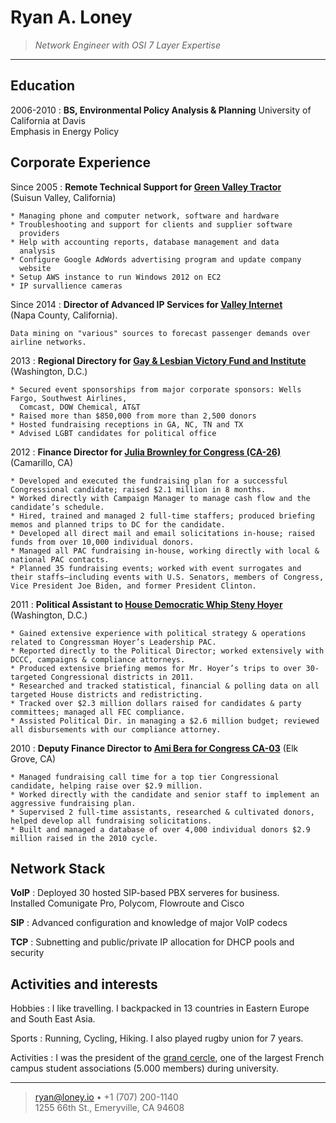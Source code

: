 Ryan A. Loney
=============

>   *Network Engineer with OSI 7 Layer Expertise*

----

Education
---------

2006-2010
:   **BS, Environmental Policy Analysis & Planning**
    University of California at Davis  
    Emphasis in Energy Policy


Corporate Experience
--------------------

Since 2005
:   **Remote Technical Support for [Green Valley Tractor][1]**  
    (Suisun Valley, California)

    * Managing phone and computer network, software and hardware
    * Troubleshooting and support for clients and supplier software
      providers
    * Help with accounting reports, database management and data
      analysis
    * Configure Google AdWords advertising program and update company
      website
    * Setup AWS instance to run Windows 2012 on EC2
    * IP survallience cameras 


Since 2014
:   **Director of Advanced IP Services for [Valley Internet][2]**  
    (Napa County, California).

    Data mining on "various" sources to forecast passenger demands over
    airline networks.

2013
:   **Regional Directory for [Gay & Lesbian Victory Fund and
Institute][3]**  
    (Washington, D.C.)

    * Secured event sponsorships from major corporate sponsors: Wells Fargo, Southwest Airlines,
      Comcast, DOW Chemical, AT&T
    * Raised more than $850,000 from more than 2,500 donors
    * Hosted fundraising receptions in GA, NC, TN and TX
    * Advised LGBT candidates for political office

2012
:   **Finance Director for [Julia Brownley for Congress
(CA-26)][4]**  
    (Camarillo, CA)

    * Developed and executed the fundraising plan for a successful Congressional candidate; raised $2.1 million in 8 months. 
    * Worked directly with Campaign Manager to manage cash flow and the candidate’s schedule.
    * Hired, trained and managed 2 full-time staffers; produced briefing memos and planned trips to DC for the candidate.
    * Developed all direct mail and email solicitations in-house; raised funds from over 10,000 individual donors.
    * Managed all PAC fundraising in-house, working directly with local & national PAC contacts.
    * Planned 35 fundraising events; worked with event surrogates and their staffs—including events with U.S. Senators, members of Congress, Vice President Joe Biden, and former President Clinton.

2011
:	**Political Assistant to [House Democratic Whip Steny
Hoyer][5]**  
	(Washington, D.C.)

	* Gained extensive experience with political strategy & operations related to Congressman Hoyer’s Leadership PAC. 
	* Reported directly to the Political Director; worked extensively with DCCC, campaigns & compliance attorneys.
	* Produced extensive briefing memos for Mr. Hoyer’s trips to over 30-targeted Congressional districts in 2011.
	* Researched and tracked statistical, financial & polling data on all targeted House districts and redistricting.
	* Tracked over $2.3 million dollars raised for candidates & party committees; managed all FEC compliance.
	* Assisted Political Dir. in managing a $2.6 million budget; reviewed all disbursements with our compliance attorney.

2010
:	**Deputy Finance Director to [Ami Bera for Congress
CA-03][6]**
	(Elk Grove, CA)

	* Managed fundraising call time for a top tier Congressional candidate, helping raise over $2.9 million. 
	* Worked directly with the candidate and senior staff to implement an aggressive fundraising plan.
	* Supervised 2 full-time assistants, researched & cultivated donors, helped develop all fundraising solicitations.
	* Built and managed a database of over 4,000 individual donors $2.9 million raised in the 2010 cycle. 


Network Stack
-------------

**VoIP**
:   Deployed 30 hosted SIP-based PBX serveres for business.  
    Installed Comunigate Pro, Polycom, Flowroute and Cisco

**SIP**
:   Advanced configuration and knowledge of major VoIP codecs

**TCP**
:   Subnetting and public/private IP allocation for DHCP pools and
security


Activities and interests
------------------------

Hobbies
:   I like travelling. I backpacked in 13 countries in Eastern Europe
    and South East Asia.

Sports
:   Running, Cycling, Hiking. I also played rugby union for 7 years.

Activities
:   I was the president of the [grand
    cercle][7], one of the largest French
    campus student associations (5.000 members) during university.

----

> <ryan@loney.io> • +1 (707) 200-1140 \
>  1255 66th St., Emeryville, CA 94608


[1]: http://greenvalleytractor.com
[2]: http://valleyinternet.com/
[3]: http://victoryfund.org
[4]: http://juliabrownley.com
[5]: http://hoyer.house.gov/
[6]: http://bera.house.gov
[7]: http://www.grandcercle.org
